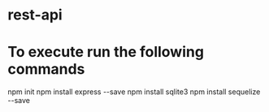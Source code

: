 # rest-api

# To execute run the following commands

npm init
npm install express --save
npm install sqlite3
npm install sequelize --save



